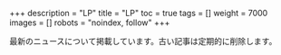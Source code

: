 +++
description = "LP"
title = "LP"
toc = true
tags = []
weight = 7000
images = []
robots = "noindex, follow"
+++

最新のニュースについて掲載しています。古い記事は定期的に削除します。
